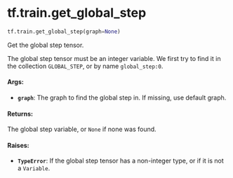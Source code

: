 <div itemscope itemtype="http://developers.google.com/ReferenceObject">
<meta itemprop="name" content="tf.train.get_global_step" />
<meta itemprop="path" content="Stable" />
</div>

# tf.train.get_global_step

``` python
tf.train.get_global_step(graph=None)
```

Get the global step tensor.

The global step tensor must be an integer variable. We first try to find it
in the collection `GLOBAL_STEP`, or by name `global_step:0`.

#### Args:

* <b>`graph`</b>: The graph to find the global step in. If missing, use default graph.


#### Returns:

The global step variable, or `None` if none was found.


#### Raises:

* <b>`TypeError`</b>: If the global step tensor has a non-integer type, or if it is not
    a `Variable`.